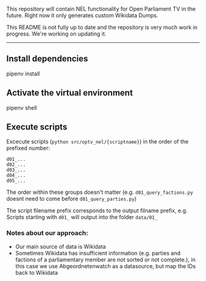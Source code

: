 This repository will contain NEL functionality for Open Parliament TV in the future. Right now it only generates custom Wikidata Dumps.

This README is not fully up to date and the repository is very much work in progress. We're working on updating it.

---

## Install dependencies

pipenv install

## Activate the virtual environment

pipenv shell

## Execute scripts

Excecute scripts (`python src/optv_nel/{scriptname}`) in the order of the prefixed number:

```
d01_...
d02_...
d03_...
d04_...
d05_...
```

The order within these groups doesn't matter (e.g. `d01_query_factions.py` doesnt need to come before `d01_query_parties.py`)

The script filename prefix corresponds to the output filname prefix, e.g.
Scripts starting with `d01_` will output into the folder `data/01_`

### Notes about our approach:

- Our main source of data is Wikidata
- Sometimes Wikidata has insufficient information (e.g. parties and factions of a parliamentary member are not sorted or not complete.), in this case we use Abgeordnetenwatch as a datasource, but map the IDs back to Wikidata
